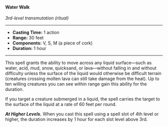 #### Water Walk
*3rd-level transmutation (ritual)*
___
- **Casting Time:** 1 action
- **Range:** 30 feet
- **Components:** V, S, M (a piece of cork)
- **Duration:** 1 hour
---
This spell grants the ability to move across any liquid surface—such as water, acid, mud, snow, quicksand, or lava—without falling in and without difficulty unless the surface of the liquid would otherwise be difficult terrain (creatures crossing molten lava can still take damage from the heat). Up to ten willing creatures you can see within range gain this ability for the duration.

If you target a creature submerged in a liquid, the spell carries the target to the surface of the liquid at a rate of 60 feet per round.

***At Higher Levels.*** When you cast this spell using a spell slot of 4th level or higher, the duration increases by 1 hour for each slot level above 3rd.